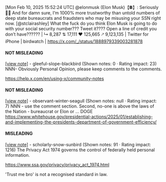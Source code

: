 [Mon Feb 10, 2025 15:52:24 UTC] @elonmusk (Elon Musk)【𝗕】: Seriously 🤣🤣 And for damn sure, I’m 1000% more trustworthy than untold numbers of deep state bureaucrats and fraudsters who may be misusing your SSN right now. [@stclairashley] What the fuck do you think Elon Musk is going to do with your social security number??? Tweet it???? Open a line of credit you don’t have?????? | ↳ 8,287 ⇅ 17,111 ♥ 125,665 🡕 9,123,135 | Twitter for iPhone | birdwatch | https://x.com/_/status/1888979339003281878

#### NOT MISLEADING

[[view note]](https://x.com/i/birdwatch/n/1889011605800964096) - gleeful-slope-blackbird (Shown notes: 0 · Rating impact: 23)
NNN- Obviously Personal Opinion, please keep comments to the comments.

https://help.x.com/en/using-x/community-notes

#### NOT MISLEADING

[[view note]](https://x.com/i/birdwatch/n/1889011345426956521) - observant-winter-seagull (Shown notes: null · Rating impact: 7)
NNN - use the comment section. Second, no-one is above the laws of the Nation - bureaucrat or Elon or ... DOGE https://www.whitehouse.gov/presidential-actions/2025/01/establishing-and-implementing-the-presidents-department-of-government-efficiency/

#### MISLEADING

[[view note]](https://x.com/i/birdwatch/n/1889006229302956455) - scholarly-snow-sunbird (Shown notes: 91 · Rating impact: 1216)
The Privacy Act 1974 governs the control of federally held personal information.

https://www.ssa.gov/privacy/privacy_act_1974.html

'Trust me bro' is not a recognised standard in law.
